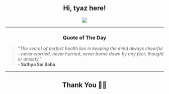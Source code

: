 <h2 align="center"> Hi, tyaz here!</h2>

<p align="center">
<a href="https://github.com/tyazx" alt="github streak"><img src="https://dvst-streak.herokuapp.com/?user=tyazx&theme=tokyonight&fire=DD472C"></a>
</p>

<hr>
<h3 align="center">Quote of The Day</h3>
<p align="center">
<blockquote>
<i>"The secret of perfect health lies in keeping the mind always cheerful - never worried, never hurried, never borne down by any fear, thought or anxiety."</i>
<br>
<b>- Sathya Sai Baba</b>
</blockquote>
</p>


<hr>
<h2 align="center">Thank You 🙏🏼</h2>
